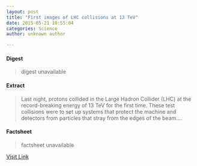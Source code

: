 ```yaml
---
layout: post
title: "First images of LHC collisions at 13 TeV"
date: 2015-05-21 10:55:04
categories: Science
author: unknown author

---
```



#### Digest
>digest unavailable

#### Extract
>Last night, protons collided in the Large Hadron Collider (LHC) at the record-breaking energy of 13 TeV for the first time. These test collisions were to set up systems that protect the machine and detectors from particles that stray from the edges of the beam....

#### Factsheet
>factsheet unavailable

[Visit Link](http://phys.org/news351410095.html)


